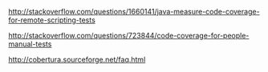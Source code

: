 http://stackoverflow.com/questions/1660141/java-measure-code-coverage-for-remote-scripting-tests

http://stackoverflow.com/questions/723844/code-coverage-for-people-manual-tests

http://cobertura.sourceforge.net/faq.html